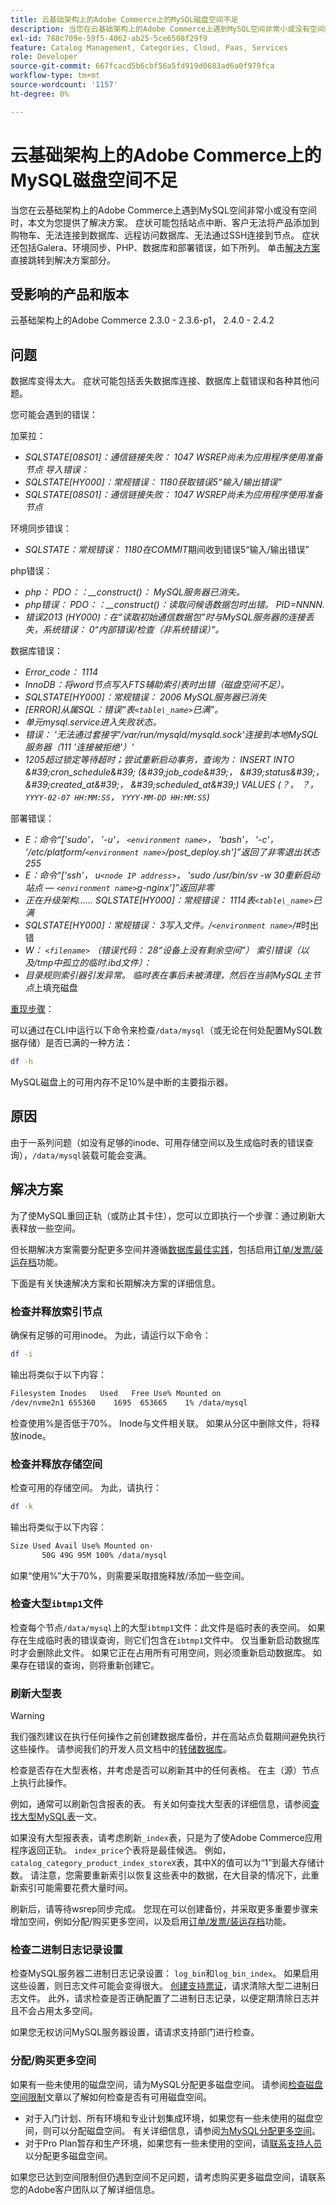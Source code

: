 ```yaml
---
title: 云基础架构上的Adobe Commerce上的MySQL磁盘空间不足
description: 当您在云基础架构上的Adobe Commerce上遇到MySQL空间非常小或没有空间时，本文为您提供了解决方案。 症状可能包括站点中断、客户无法将产品添加到购物车、无法连接到数据库、远程访问数据库、无法通过SSH连接到节点。 症状还包括Galera、环境同步、PHP、数据库和部署错误，如下所列。 单击[解决方案](https://support.magento.com/hc/en-us/articles/360058472572#solution)直接跳转到解决方案部分。
exl-id: 788c709e-59f5-4062-ab25-5ce6508f29f9
feature: Catalog Management, Categories, Cloud, Paas, Services
role: Developer
source-git-commit: 667fcacd5b6cbf56a5fd919d0683ad6a0f979fca
workflow-type: tm+mt
source-wordcount: '1157'
ht-degree: 0%

---
```


# 云基础架构上的Adobe Commerce上的MySQL磁盘空间不足

当您在云基础架构上的Adobe Commerce上遇到MySQL空间非常小或没有空间时，本文为您提供了解决方案。 症状可能包括站点中断、客户无法将产品添加到购物车、无法连接到数据库、远程访问数据库、无法通过SSH连接到节点。 症状还包括Galera、环境同步、PHP、数据库和部署错误，如下所列。 单击[解决方案](https://support.magento.com/hc/en-us/articles/360058472572#solution)直接跳转到解决方案部分。

## 受影响的产品和版本

云基础架构上的Adobe Commerce 2.3.0 - 2.3.6-p1， 2.4.0 - 2.4.2

## 问题

数据库变得太大。 症状可能包括丢失数据库连接、数据库上载错误和各种其他问题。

您可能会遇到的错误：

加莱拉：

* *SQLSTATE\[08S01\]：通信链接失败： 1047 WSREP尚未为应用程序使用准备节点*   *导入错误：*
* *SQLSTATE\[HY000\]：常规错误： 1180获取错误5“输入/输出错误”*
* *SQLSTATE\[08S01\]：通信链接失败： 1047 WSREP尚未为应用程序使用准备节点*

环境同步错误：

* *SQLSTATE：常规错误： 1180在COMMIT*&#x200B;期间收到错误5“输入/输出错误”

php错误：

* *php： PDO：：\_\_construct()： MySQL服务器已消失。*
* *php错误： PDO：：\_\_construct()：读取问候语数据包时出错。 PID=NNNN.*
* *错误2013 (HY000)：在“读取初始通信数据包”时与MySQL服务器的连接丢失，系统错误： 0“内部错误/检查（非系统错误）”。*

数据库错误：

* *Error\_code： 1114*
* *InnoDB：将word节点写入FTS辅助索引表时出错（磁盘空间不足）。*
* *SQLSTATE\[HY000\]：常规错误： 2006 MySQL服务器已消失*
* *\[ERROR\]从属SQL：错误“表`<table\_name>`已满”。*
* *单元mysql.service进入失败状态。*
* *错误： &#39;无法通过套接字&#39;/var/run/mysqld/mysqld.sock&#39;连接到本地MySQL服务器（111 &#39;连接被拒绝&#39;）&#39;*
* *1205超过锁定等待超时；尝试重新启动事务，查询为： INSERT INTO \&#39;cron\_schedule\&#39; (\&#39;job\_code\&#39;， \&#39;status\&#39;， \&#39;created\_at\&#39;， \&#39;scheduled\_at\&#39;) VALUES (？， ？， `YYYY-02-07 HH:MM:SS`， `YYYY-MM-DD HH:MM:SS`)*

部署错误：

* *E：命令“\[&#39;sudo&#39;， &#39;-u&#39;， `<environment name>`， &#39;bash&#39;， &#39;-c&#39;， &#39;/etc/platform/`<environment name>`/post\_deploy.sh&#39;\]”返回了非零退出状态255*
* *E：命令“\[&#39;ssh&#39;， u`<node IP address>`， &#39;sudo /usr/bin/sv -w 30重新启动站点 — `<environment name>`g-nginx&#39;\]”返回非零*
* *正在升级架构…… SQLSTATE\[HY000\]：常规错误： 1114表`<table\_name>`已满*
* *SQLSTATE\[HY000\]：常规错误： 3写入文件。/`<environment name>`/\#*&#x200B;时出错
* *W： `<filename>` （错误代码： 28“设备上没有剩余空间”）* *索引错误（以及/tmp中孤立的临时.ibd文件）：*
* *目录规则索引器引发异常。 临时表在事后未被清理，然后在当前MySQL主节点*&#x200B;上填充磁盘

<u>重现步骤</u>：

可以通过在CLI中运行以下命令来检查`/data/mysql`（或无论在何处配置MySQL数据存储）是否已满的一种方法：

```bash
df -h
```

MySQL磁盘上的可用内存不足10%是中断的主要指示器。

## 原因

由于一系列问题（如没有足够的inode、可用存储空间以及生成临时表的错误查询），`/data/mysql`装载可能会变满。

## 解决方案

为了使MySQL重回正轨（或防止其卡住），您可以立即执行一个步骤：通过刷新大表释放一些空间。

但长期解决方案需要分配更多空间并遵循[数据库最佳实践](https://experienceleague.adobe.com/docs/commerce-operations/implementation-playbook/best-practices/planning/database-on-cloud.html)，包括启用[订单/发票/装运存档](https://docs.magento.com/user-guide/sales/order-archive.html)功能。

下面是有关快速解决方案和长期解决方案的详细信息。

### 检查并释放索引节点

确保有足够的可用inode。 为此，请运行以下命令：

```bash
df -i
```

输出将类似于以下内容：

```bash
Filesystem Inodes   Used   Free Use% Mounted on
/dev/nvme2n1 655360    1695  653665    1% /data/mysql
```

检查使用%是否低于70%。 Inode与文件相关联。 如果从分区中删除文件，将释放inode。

### 检查并释放存储空间

检查可用的存储空间。 为此，请执行：

```bash
df -k
```

输出将类似于以下内容：

```bash
Size Used Avail Use% Mounted on·
       50G 49G 95M 100% /data/mysql
```

如果“使用%”大于70%，则需要采取措施释放/添加一些空间。

### 检查大型`ibtmp1`文件

检查每个节点`/data/mysql`上的大型`ibtmp1`文件：此文件是临时表的表空间。 如果存在生成临时表的错误查询，则它们包含在`ibtmp1`文件中。 仅当重新启动数据库时才会删除此文件。 如果它正在占用所有可用空间，则必须重新启动数据库。 如果存在错误的查询，则将重新创建它。

### 刷新大型表

>[!WARNING]
>
>我们强烈建议在执行任何操作之前创建数据库备份，并在高站点负载期间避免执行这些操作。 请参阅我们的开发人员文档中的[转储数据库](https://devdocs.magento.com/cloud/project/project-webint-snap.html#db-dump)。

检查是否存在大型表格，并考虑是否可以刷新其中的任何表格。 在主（源）节点上执行此操作。

例如，通常可以刷新包含报表的表。 有关如何查找大型表的详细信息，请参阅[查找大型MySQL表](/help/how-to/general/find-large-mysql-tables.md)一文。

如果没有大型报表表，请考虑刷新`_index`表，只是为了使Adobe Commerce应用程序返回正轨。 `index_price`个表将是最佳候选。 例如，`catalog_category_product_index_storeX`表，其中X的值可以为“1”到最大存储计数。 请注意，您需要重新索引以恢复这些表中的数据，在大目录的情况下，此重新索引可能需要花费大量时间。

刷新后，请等待wsrep同步完成。 您现在可以创建备份，并采取更多重要步骤来增加空间，例如分配/购买更多空间，以及启用[订单/发票/装运存档](https://docs.magento.com/user-guide/sales/order-archive.html)功能。

### 检查二进制日志记录设置

检查MySQL服务器二进制日志记录设置： `log_bin`和`log_bin_index`。 如果启用这些设置，则日志文件可能会变得很大。 [创建支持票证](/help/help-center-guide/help-center/magento-help-center-user-guide.md#submit-ticket)，请求清除大型二进制日志文件。 此外，请求检查是否正确配置了二进制日志记录，以便定期清除日志并且不会占用太多空间。

如果您无权访问MySQL服务器设置，请请求支持部门进行检查。

### 分配/购买更多空间

如果有一些未使用的磁盘空间，请为MySQL分配更多磁盘空间。 请参阅[检查磁盘空间限制](/help/how-to/general/check-disk-space-limit-for-magento-commerce-cloud.md)文章以了解如何检查是否有可用磁盘空间。

* 对于入门计划、所有环境和专业计划集成环境，如果您有一些未使用的磁盘空间，则可以分配磁盘空间。 有关详细信息，请参阅[为MySQL分配更多空间](/help/how-to/general/allocate-more-space-for-mysql-in-magento-commerce-cloud.md)。
* 对于Pro Plan暂存和生产环境，如果您有一些未使用的空间，请[联系支持人员](/help/help-center-guide/help-center/magento-help-center-user-guide.md#submit-ticket)以分配更多磁盘空间。

如果您已达到空间限制但仍遇到空间不足问题，请考虑购买更多磁盘空间，请联系您的Adobe客户团队以了解详细信息。
